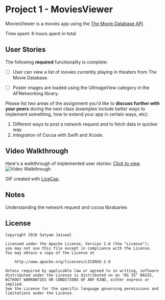 # Project 1 - MoviesViewer

MoviesViewer is a movies app using the [The Movie Database API](http://docs.themoviedb.apiary.io/#).

Time spent: 6 hours spent in total

## User Stories

The following **required** functionality is complete:

- [ ] User can view a list of movies currently playing in theaters from The Movie Database.
- [ ] Poster images are loaded using the UIImageView category in the AFNetworking library.




Please list two areas of the assignment you'd like to **discuss further with your peers** during the next class (examples include better ways to implement something, how to extend your app in certain ways, etc):

1. Different ways to post a network request and to fetch data in quicker way
2. Integration of  Cocoa with Swift and Xcode. 

## Video Walkthrough 

Here's a walkthrough of implemented user stories:
[Click to view](http://i.imgur.com/v3pfK1Q)
<img src='http://i.imgur.com/v3pfK1Q' title='Video Walkthrough' width='' alt='Video Walkthrough' />

GIF created with [LiceCap](http://www.cockos.com/licecap/).

## Notes

Understanding the network request and cocoa librabaries

## License

    Copyright 2016 Satyam Jaiswal

    Licensed under the Apache License, Version 2.0 (the "License");
    you may not use this file except in compliance with the License.
    You may obtain a copy of the License at

        http://www.apache.org/licenses/LICENSE-2.0

    Unless required by applicable law or agreed to in writing, software
    distributed under the License is distributed on an "AS IS" BASIS,
    WITHOUT WARRANTIES OR CONDITIONS OF ANY KIND, either express or implied.
    See the License for the specific language governing permissions and
    limitations under the License.
